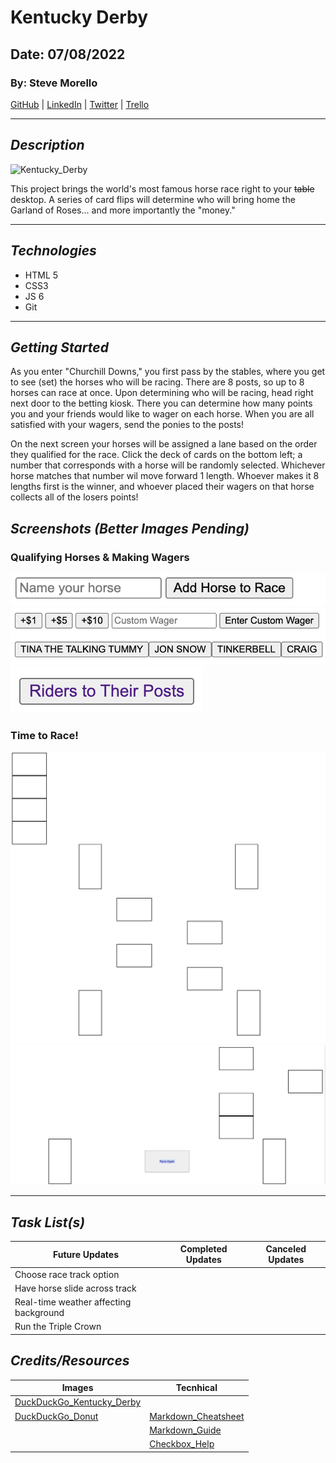 # Kentucky Derby

## Date: 07/08/2022

### By: Steve Morello

[GitHub](https://github.com/scubastove4) | [LinkedIn](https://www.linkedin.com/in/stephen-morello-15286b22/) | [Twitter](https://twitter.com/scubastove4) | [Trello](https://trello.com/b/3arBzRBG/kentucky-derby-7-8-22)

---

## **_Description_**

![Kentucky_Derby](https://external-content.duckduckgo.com/iu/?u=https%3A%2F%2Fimg.covers.com%2Fcms%2Fcovers%2Fba2c2dec-b1cd-4104-931c-337f4df39e09.jpg&f=1&nofb=1)

This project brings the world's most famous horse race right to your ~~table~~ desktop. A series of card flips will determine who will bring home the Garland of Roses... and more importantly the "money."

---

## **_Technologies_**

- HTML 5
- CSS3
- JS 6
- Git

---

## **_Getting Started_**

As you enter "Churchill Downs," you first pass by the stables, where you get to see (set) the horses who will be racing. There are 8 posts, so up to 8 horses can race at once. Upon determining who will be racing, head right next door to the betting kiosk. There you can determine how many points you and your friends would like to wager on each horse. When you are all satisfied with your wagers, send the ponies to the posts!

On the next screen your horses will be assigned a lane based on the order they qualified for the race. Click the deck of cards on the bottom left; a number that corresponds with a horse will be randomly selected. Whichever horse matches that number wil move forward 1 length. Whoever makes it 8 lengths first is the winner, and whoever placed their wagers on that horse collects all of the losers points!

## **_Screenshots (Better Images Pending)_**

### Qualifying Horses & Making Wagers

![Enter_Horse_Names](Enter-Horse-Name.png)
![Wagers_Plus_Horse_Names](Wagers-Plus-Created-Horses.png)
![Send_horses_to_posts](Send-horses-to-posts.png)

### Time to Race!

![Start_of_Race](Start-of-Race.png)
![Mid-Race](Mid-Race.png)
![End-of-Race](End-of-Race.png)

---

## **_Task List(s)_**

| Future Updates                         | Completed Updates         | Canceled Updates                         |
| -------------------------------------- | ------------------------- | ---------------------------------------- |
| Choose race track option               | <!--:heavy_check_mark:--> | <!-- :heavy_check_mark: ~~Canceled~~ --> |
| Have horse slide across track          |
| Real-time weather affecting background |
| Run the Triple Crown                   |

## <!-- checkbox wasn't working with - [ ] or - [x] inside table, so i added emojis. Help from https://stackoverflow.com/questions/47344571/how-to-draw-checkbox-or-tick-mark-in-github-markdown-table (linked below)-->

## **_Credits/Resources_**

| Images                                                                                                                                                                            | Tecnhical                                                                                                                |
| --------------------------------------------------------------------------------------------------------------------------------------------------------------------------------- | ------------------------------------------------------------------------------------------------------------------------ |
| [DuckDuckGo_Kentucky_Derby](hhttps://external-content.duckduckgo.com/iu/?u=https%3A%2F%2Fimg.covers.com%2Fcms%2Fcovers%2Fba2c2dec-b1cd-4104-931c-337f4df39e09.jpg&f=1&nofb=1)     |
| [DuckDuckGo_Donut](https://duckduckgo.com/?q=donut+cartoon&t=h_&atb=v331-1__&iar=images&iax=images&ia=images&iai=http%3A%2F%2Fcliparts.co%2Fcliparts%2FBcg%2Frqj%2FBcgrqjA7i.gif) | [Markdown_Cheatsheet](https://www.markdownguide.org/cheat-sheet/)                                                        |
|                                                                                                                                                                                   | [Markdown_Guide](https://ia.net/writer/support/general/markdown-guide)                                                   |
|                                                                                                                                                                                   | [Checkbox_Help](https://stackoverflow.com/questions/47344571/how-to-draw-checkbox-or-tick-mark-in-github-markdown-table) |

<!-- Table idea from Markdown Cheatsheet -->
